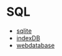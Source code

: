 # SQL

- [sqlite](http://www.sqlite.org/docs.html)
- [indexDB](https://developer.mozilla.org/zh-CN/docs/Web/API/IndexedDB_API)
- [webdatabase](https://www.w3.org/TR/webdatabase/)